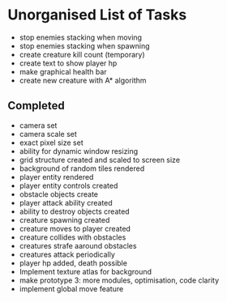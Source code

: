 # Unorganised List of Tasks
- stop enemies stacking when moving
- stop enemies stacking when spawning
- create creature kill count (temporary)
- create text to show player hp
- make graphical health bar
- create new creature with A* algorithm



## Completed
- camera set
- camera scale set
- exact pixel size set
- ability for dynamic window resizing
- grid structure created and scaled to screen size
- background of random tiles rendered
- player entity rendered
- player entity controls created
- obstacle objects create
- player attack ability created
- ability to destroy objects created
- creature spawning created
- creature moves to player created
- creature collides with obstacles
- creatures strafe aaround obstacles
- creatures attack periodically
- player hp added, death possible
- Implement texture atlas for background
- make prototype 3: more modules, optimisation, code clarity
- implement global move feature